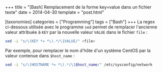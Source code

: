 +++
title = "[Bash] Remplacement de la forme key=value dans un fichier texte"
date = 2014-04-30
template = "post.html"

[taxonomies]
categories = ["Programming"]
tags = ["Bash"]
+++
La regex ci-dessous utilisée avec le programme `sed` permet de remplacer
l'ancienne valeur attribuée à `KEY` par la nouvelle valeur `VALUE` dans le
fichier `file` :

```bash
sed -i "s/\(KEY *= *\).*/\1VALUE/" <file>
```

Par exemple, pour remplacer le nom d'hôte d'un système CentOS par la valeur
contenue dans `$host_name` :

```bash
sed -i "s/\(HOSTNAME *= *\).*/\1$host_name/" /etc/sysconfig/network
```
